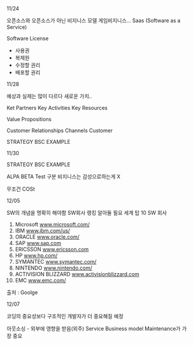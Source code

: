 
11/24

오픈소스와 오픈소스가 아닌 비지니스 모델
게임비지니스...
Saas (Software as a Service)

Software License
- 사용권
- 복제원
- 수정할 권리
- 배포할 권리

11/28

예상과 실제는 많이 다르다
새로운 가치..

Ket Partners
Key Activities
Key Resources

Value Propositions

Customer Relationships
Channels
Customer

STRATEGY BSC EXAMPLE


11/30

STRATEGY BSC EXAMPLE

ALPA BETA Test 구분
비지니스는 감성으로하는게 X

무조건 COSt

12/05

SW의 개념을 명확히 해야함
SW회사 랭킹 알아둘 필요
세계 탑 10 SW 회사

1. Microsoft 	www.microsoft.com/
2. IBM  	www.ibm.com/us/
3. ORACLE   	www.oracle.com/
4. SAP  	www.sap.com
5. ERICSSON www.ericsson.com
6. HP   	www.hp.com/
7. SYMANTEC 	www.symantec.com/
8. NINTENDO www.nintendo.com/
9. ACTIVISION BLIZZARD  www.activisionblizzard.com
10. EMC www.emc.com/

출처 : Goolge


12/07

코딩의 중요성보다 구조적인 개발자가 더 중요해질 예정

아웃소싱 - 외부에 영향을 받음(외주)
Service Business model
Maintenance가 가장 중요

